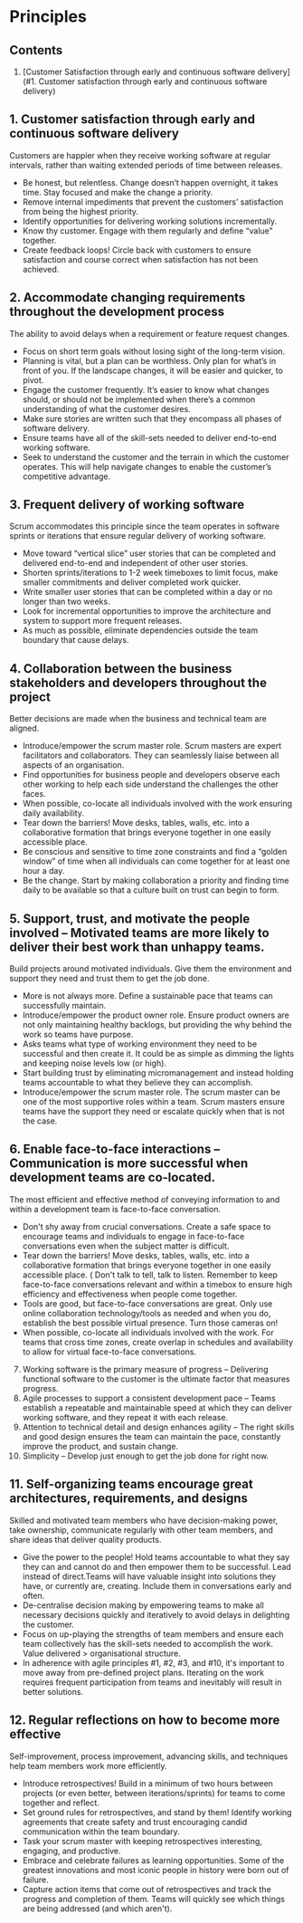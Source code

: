 # Principles

## Contents
1. [Customer Satisfaction through early and continuous software delivery] (#1. Customer satisfaction through early and continuous software delivery)

## 1. Customer satisfaction through early and continuous software delivery
Customers are happier when they receive working software at regular intervals, rather than waiting extended periods of time between releases.
* Be honest, but relentless. Change doesn’t happen overnight, it takes time. Stay focused and make the change a priority.
* Remove internal impediments that prevent the customers’ satisfaction from being the highest priority.
* Identify opportunities for delivering working solutions incrementally.
* Know thy customer. Engage with them regularly and define “value” together.
* Create feedback loops! Circle back with customers to ensure satisfaction and course correct when satisfaction has not been achieved. 

## 2. Accommodate changing requirements throughout the development process
The ability to avoid delays when a requirement or feature request changes.
* Focus on short term goals without losing sight of the long-term vision.
* Planning is vital, but a plan can be worthless. Only plan for what’s in front of you. If the landscape changes, it will be easier and quicker, to pivot.
* Engage the customer frequently. It’s easier to know what changes should, or should not be implemented when there’s a common understanding of what the customer desires.
* Make sure stories are written such that they encompass all phases of software delivery.
* Ensure teams have all of the skill-sets needed to deliver end-to-end working software.
* Seek to understand the customer and the terrain in which the customer operates. This will help navigate changes to enable the customer’s competitive advantage.


## 3. Frequent delivery of working software
Scrum accommodates this principle since the team operates in software sprints or iterations that ensure regular delivery of working software.
* Move toward “vertical slice” user stories that can be completed and delivered end-to-end and independent of other user stories.
* Shorten sprints/iterations to 1-2 week timeboxes to limit focus, make smaller commitments and deliver completed work quicker.
* Write smaller user stories that can be completed within a day or no longer than two weeks.
* Look for incremental opportunities to improve the architecture and system to support more frequent releases.
* As much as possible, eliminate dependencies outside the team boundary that cause delays.

## 4. Collaboration between the business stakeholders and developers throughout the project
Better decisions are made when the business and technical team are aligned.
* Introduce/empower the scrum master role. Scrum masters are expert facilitators and collaborators. They can seamlessly liaise between all aspects of an organisation.
* Find opportunities for business people and developers observe each other working to help each side understand the challenges the other faces.
* When possible, co-locate all individuals involved with the work ensuring daily availability.
* Tear down the barriers! Move desks, tables, walls, etc. into a collaborative formation that brings everyone together in one easily accessible place.
* Be conscious and sensitive to time zone constraints and find a “golden window” of time when all individuals can come together for at least one hour a day.
* Be the change. Start by making collaboration a priority and finding time daily to be available so that a culture built on trust can begin to form.

## 5. Support, trust, and motivate the people involved – Motivated teams are more likely to deliver their best work than unhappy teams.
Build projects around motivated individuals. Give them the environment and support they need and trust them to get the job done.
* More is not always more. Define a sustainable pace that teams can successfully maintain.
* Introduce/empower the product owner role. Ensure product owners are not only maintaining healthy backlogs, but providing the why behind the work so teams have purpose.
* Asks teams what type of working environment they need to be successful and then create it. It could be as simple as dimming the lights and keeping noise levels low (or high).
* Start building trust by eliminating micromanagement and instead holding teams accountable to what they believe they can accomplish.
* Introduce/empower the scrum master role. The scrum master can be one of the most supportive roles within a team. Scrum masters ensure teams have the support they need or escalate quickly when that is not the case. 

## 6. Enable face-to-face interactions – Communication is more successful when development teams are co-located.
The most efficient and effective method of conveying information to and within a development team is face-to-face conversation.
* Don't shy away from crucial conversations. Create a safe space to encourage teams and individuals to engage in face-to-face conversations even when the subject matter is difficult.
* Tear down the barriers! Move desks, tables, walls, etc. into a collaborative formation that brings everyone together in one easily accessible place. 
( Don't talk to tell, talk to listen. Remember to keep face-to-face conversations relevant and within a timebox to ensure high efficiency and effectiveness when people come together.
* Tools are good, but face-to-face conversations are great. Only use online collaboration technology/tools as needed and when you do, establish the best possible virtual presence. Turn those cameras on!
* When possible, co-locate all individuals involved with the work. For teams that cross time zones, create overlap in schedules and availability to allow for virtual face-to-face conversations. 

7. Working software is the primary measure of progress – Delivering functional software to the customer is the ultimate factor that measures progress.
8. Agile processes to support a consistent development pace – Teams establish a repeatable and maintainable speed at which they can deliver working software, and they repeat it with each release.
9. Attention to technical detail and design enhances agility – The right skills and good design ensures the team can maintain the pace, constantly improve the product, and sustain change.
10. Simplicity – Develop just enough to get the job done for right now.
## 11. Self-organizing teams encourage great architectures, requirements, and designs
Skilled and motivated team members who have decision-making power, take ownership, communicate regularly with other team members, and share ideas that deliver quality products.
* Give the power to the people! Hold teams accountable to what they say they can and cannot do and then empower them to be successful. Lead instead of direct.Teams will have valuable insight into solutions they have, or currently are, creating. Include them in conversations early and often.
* De-centralise decision making by empowering teams to make all necessary decisions quickly and iteratively to avoid delays in delighting the customer.
* Focus on up-playing the strengths of team members and ensure each team collectively has the skill-sets needed to accomplish the work. Value delivered > organisational structure.
* In adherence with agile principles #1, #2, #3, and #10, it's important to move away from pre-defined project plans. Iterating on the work requires frequent participation from teams and inevitably will result in better solutions. 
## 12. Regular reflections on how to become more effective
Self-improvement, process improvement, advancing skills, and techniques help team members work more efficiently.
* Introduce retrospectives! Build in a minimum of two hours between projects (or even better, between iterations/sprints) for teams to come together and reflect.
* Set ground rules for retrospectives, and stand by them! Identify working agreements that create safety and trust  encouraging candid communication within the team boundary.
* Task your scrum master with keeping retrospectives interesting, engaging, and productive.
* Embrace and celebrate failures as learning opportunities. Some of the greatest innovations and most iconic people in history were born out of failure.
* Capture action items that come out of retrospectives and track the progress and completion of them. Teams will quickly see which things are being addressed (and which aren't). 
